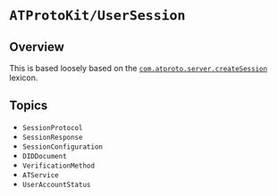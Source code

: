 # ``ATProtoKit/UserSession``

## Overview

This is based loosely based on the [`com.atproto.server.createSession`][github] lexicon.

[github]: https://github.com/bluesky-social/atproto/blob/main/lexicons/com/atproto/server/createSession.json

## Topics

- ``SessionProtocol``
- ``SessionResponse``
- ``SessionConfiguration``
- ``DIDDocument``
- ``VerificationMethod``
- ``ATService``
- ``UserAccountStatus``
